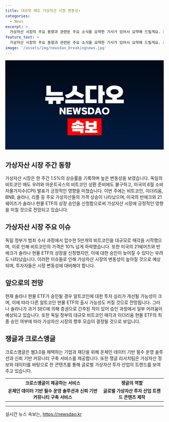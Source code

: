 ```yaml
---
title: 대규모 매도 가상자산 시장 변동성↑
categories:
  - News
excerpt: >
  가상자산 시장의 주요 동향과 관련된 주요 소식을 요약한 기사가 있어서 요약해 드릴게요. 최근 가상자산 시장은 변동성이 높았는데, 한 주 동안 가상자산 시가총액이 1.5% 상승했다. 미국의 소비자물가지수(CPI) 발표가 긍정적인 영향을 미쳤고, 비트코인은 0.6% 상승한 5만7362달러에 거래됐으며, 솔라나 등의 상승률도 높았다. 미국의 반에크와 21쉐어즈는 솔라나 현물 ETF의 상장 신청서를 제출했고, 이에 대한 기대감이 커지고 있으나, 승인까지는 시간이 걸릴 것으로 전망된다. 한편, 독일 정부가 압수한 비트코인 대규모 매각을 진행했고, 이로 인해 가격 변동성이 높아질 것으로 예상되고 있다.
feature_text: >
  가상자산 시장의 주요 동향과 관련된 주요 소식을 요약한 기사가 있어서 요약해 드릴게요. 최근 가상자산 시장은 변동성이 높았는데, 한 주 동안 가상자산 시가총액이 1.5% 상승했다. 미국의 소비자물가지수(CPI) 발표가 긍정적인 영향을 미쳤고, 비트코인은 0.6% 상승한 5만7362달러에 거래됐으며, 솔라나 등의 상승률도 높았다. 미국의 반에크와 21쉐어즈는 솔라나 현물 ETF의 상장 신청서를 제출했고, 이에 대한 기대감이 커지고 있으나, 승인까지는 시간이 걸릴 것으로 전망된다. 한편, 독일 정부가 압수한 비트코인 대규모 매각을 진행했고, 이로 인해 가격 변동성이 높아질 것으로 예상되고 있다.
image: '/assets/img/newsdao_breakingnews.jpg'
---
```


<p><img src="/assets/img/newsdao_breakingnews.jpg" alt="implanttips 속보" /></p>

<h2 data-ke-size="size26">가상자산 시장 주간 동향</h2>

<p data-ke-size="size16">가상자산 시장은 한 주간 1.5%의 상승률을 기록하며 높은 변동성을 보였습니다. 독일의 비트코인 매도 우려와 마운트곡스의 비트코인 상환 준비에도 불구하고, 미국의 6월 소비자물가지수(CPI) 발표가 긍정적인 영향을 미쳤습니다. 이번 주에는 비트코인, 이더리움, BNB, 솔라나, 리플 등 주요 가상자산들의 가격 상승이 나타났으며, 미국의 반에크와 21쉐어즈가 솔라나 현물 ETF의 상장 승인을 신청함으로써 가상자산 시장에 긍정적인 영향을 미칠 것으로 전망되고 있습니다.</p>

<h2 data-ke-size="size26">가상자산 시장 주요 이슈</h2>

<p data-ke-size="size16">독일 정부가 범죄 수사 과정에서 압수한 5만개의 비트코인을 대규모로 매각을 시작했으며, 이로 인해 비트코인의 가격은 10% 넘게 하락했습니다. 또한 미국의 21쉐어즈와 반에크가 솔라나 현물 ETF의 상장을 신청했지만, 이에 대한 승인이 늦어질 수 있다는 우려도 나타났습니다. 이러한 이슈들로 인해 가상자산 시장의 변동성이 높아질 것으로 예상되며, 투자자들은 시장 변동성에 대비해야 합니다.</p>

<h2 data-ke-size="size26">앞으로의 전망</h2>

<p data-ke-size="size16">현재 솔라나 현물 ETF가 승인될 경우 알트코인에 대한 투자 심리가 개선될 가능성이 크며, 이에 따라 다른 알트코인 현물 ETF의 출시 가능성도 커질 것으로 전망됩니다. 그러나 솔라나가 과거 SEC에 의해 증권으로 간주된 적이 있어 승인 과정에서 일부 어려움이 예상되고 있습니다. 또한 독일 정부의 대규모 비트코인 매각과 이더리움 현물 ETF의 최종 승인 여부에 따라 가상자산 시장의 향후 모습이 결정될 것으로 보입니다.</p>

<h2 data-ke-size="size26">쟁글과 크로스앵글</h2>

<p data-ke-size="size16">크로스앵글은 웹3.0을 채택하는 기업과 재단을 위해 온체인 데이터 기반 필수 운영 솔루션과 신뢰 기반 커뮤니티 구축 서비스를 제공합니다. 또한 쟁글 리서치팀은 가상자산 정보와 데이터를 바탕으로 한 콘텐츠를 통해 글로벌 가상자산 투자 산업의 트렌드를 보여주고 있습니다.</p>

<table>
  <tr>
    <th>크로스앵글이 제공하는 서비스</th>
    <th>쟁글의 역할</th>
  </tr>
  <tr>
    <td style="text-align: center; height: 17px;"><b>온체인 데이터 기반 필수 운영 솔루션과 신뢰 기반 커뮤니티 구축 서비스</b></td>
    <td style="text-align: center; height: 17px;"><b>글로벌 가상자산 투자 산업 트렌드 콘텐츠 제작</b></td>
  </tr>
</table>

<hr>
실시간 뉴스 속보는, <a href="https://newsdao.kr" rel="dofollow">https://newsdao.kr</a>


